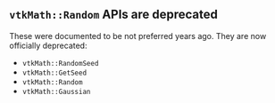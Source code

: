 ## `vtkMath::Random` APIs are deprecated

These were documented to be not preferred years ago. They are now officially
deprecated:

  - `vtkMath::RandomSeed`
  - `vtkMath::GetSeed`
  - `vtkMath::Random`
  - `vtkMath::Gaussian`
